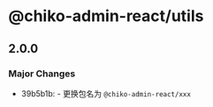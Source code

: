 # @chiko-admin-react/utils

## 2.0.0

### Major Changes

- 39b5b1b: - 更换包名为 `@chiko-admin-react/xxx`
